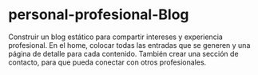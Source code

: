 # personal-profesional-Blog
Construir un blog estático para compartir intereses y experiencia profesional. En el home, colocar todas las entradas que se generen y una página de detalle para cada contenido. También crear una sección de contacto, para que pueda conectar con otros profesionales.
